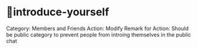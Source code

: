 # 👋introduce-yourself

Category: Members and Friends
Action: Modify
Remark for Action: Should be public category to prevent people from introing themselves in the public chat